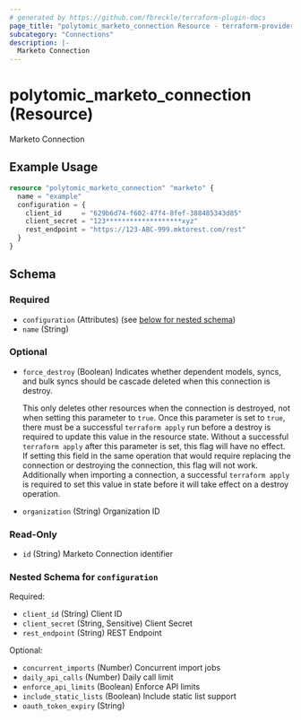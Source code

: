 ```yaml
---
# generated by https://github.com/fbreckle/terraform-plugin-docs
page_title: "polytomic_marketo_connection Resource - terraform-provider-polytomic"
subcategory: "Connections"
description: |-
  Marketo Connection
---
```


# polytomic_marketo_connection (Resource)

Marketo Connection

## Example Usage

```terraform
resource "polytomic_marketo_connection" "marketo" {
  name = "example"
  configuration = {
    client_id     = "629b6d74-f602-47f4-8fef-388485343d85"
    client_secret = "123*******************xyz"
    rest_endpoint = "https://123-ABC-999.mktorest.com/rest"
  }
}
```

<!-- schema generated by tfplugindocs -->
## Schema

### Required

- `configuration` (Attributes) (see [below for nested schema](#nestedatt--configuration))
- `name` (String)

### Optional

- `force_destroy` (Boolean) Indicates whether dependent models, syncs, and bulk syncs should be cascade
deleted when this connection is destroy.

  This only deletes other resources when the connection is destroyed, not when
setting this parameter to `true`. Once this parameter is set to `true`, there
must be a successful `terraform apply` run before a destroy is required to
update this value in the resource state. Without a successful `terraform apply`
after this parameter is set, this flag will have no effect. If setting this
field in the same operation that would require replacing the connection or
destroying the connection, this flag will not work. Additionally when importing
a connection, a successful `terraform apply` is required to set this value in
state before it will take effect on a destroy operation.
- `organization` (String) Organization ID

### Read-Only

- `id` (String) Marketo Connection identifier

<a id="nestedatt--configuration"></a>
### Nested Schema for `configuration`

Required:

- `client_id` (String) Client ID
- `client_secret` (String, Sensitive) Client Secret
- `rest_endpoint` (String) REST Endpoint

Optional:

- `concurrent_imports` (Number) Concurrent import jobs
- `daily_api_calls` (Number) Daily call limit
- `enforce_api_limits` (Boolean) Enforce API limits
- `include_static_lists` (Boolean) Include static list support
- `oauth_token_expiry` (String)


